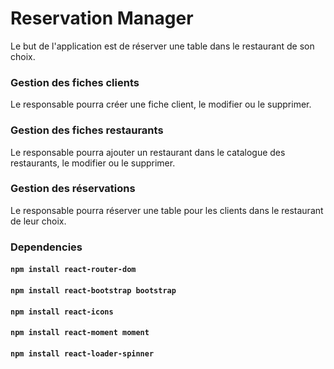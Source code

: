 # Reservation Manager

Le but de l'application est de réserver une table dans le restaurant de son choix.

### Gestion des fiches clients

Le responsable pourra créer une fiche client, le modifier ou le supprimer.

### Gestion des fiches restaurants

Le responsable pourra ajouter un restaurant dans le catalogue des restaurants, le modifier ou le supprimer.

### Gestion des réservations

Le responsable pourra réserver une table pour les clients dans le restaurant de leur choix.

### Dependencies

#### `npm install react-router-dom`
#### `npm install react-bootstrap bootstrap`
#### `npm install react-icons`
#### `npm install react-moment moment`
#### `npm install react-loader-spinner`